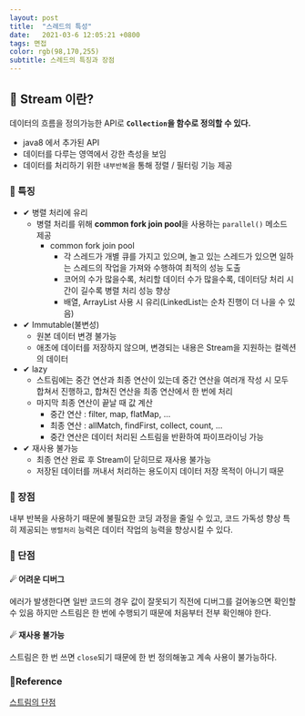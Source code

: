 ```yaml
---
layout: post 
title:  "스레드의 특성"
date:   2021-03-6 12:05:21 +0800 
tags: 면접
color: rgb(98,170,255)
subtitle: 스레드의 특징과 장점
--- 
```


## 🚀 Stream 이란?

 데이터의 흐름을 정의가능한 API로 **`Collection`을 함수로 정의할 수 있다.**
- java8 에서 추가된 API
- 데이터를 다루는 영역에서 강한 측성을 보임
- 데이터를 처리하기 위한 `내부반복`을 통해 정렬 / 필터링 기능 제공

### 🌠 특징

- ✔ 병렬 처리에 유리
  - 병렬 처리를 위해 **common fork join pool**을 사용하는 `parallel()` 메소드 제공
    - common fork join pool
      - 각 스레드가 개별 큐를 가지고 있으며, 놀고 있는 스레드가 있으면 일하는 스레드의 작업을 가져와 수행하여 최적의 성능 도출
      - 코어의 수가 많을수록, 처리할 데이터 수가 많을수록, 데이터당 처리 시간이 길수록 병렬 처리 성능 향상
      - 배열, ArrayList 사용 시 유리(LinkedList는 순차 진행이 더 나을 수 있음)
- ✔  Immutable(불변성)
  - 원본 데이터 변경 불가능
  - 애초에 데이터를 저장하지 않으며, 변경되는 내용은 Stream을 지원하는 컬렉션의 데이터
- ✔  lazy
  - 스트림에는 중간 연산과 최종 연산이 있는데 중간 연산을 여러개 작성 시 모두 합쳐서 진행하고, 합쳐진 연산을 최종 연산에서 한 번에 처리
  - 마지막 최종 연산이 끝날 때 값 계산
    - 중간 연산 : filter, map, flatMap, ...
    - 최종 연산 : allMatch, findFirst, collect, count, ...
    - 중간 연산은 데이터 처리된 스트림을 반환하여 파이프라이닝 가능
- ✔  재사용 불가능
  - 최종 연산 완료 후 Stream이 닫히므로 재사용 불가능
  - 저장된 데이터를 꺼내서 처리하는 용도이지 데이터 저장 목적이 아니기 때문

### 🌠 장점
내부 반복을 사용하기 때문에 불필요한 코딩 과정을 줄일 수 있고, 코드 가독성 향상
특히 제공되는 `병렬처리` 능력은 데이터 작업의 능력을 향상시킬 수 있다. 

### 🌠 단점

#### ☄ 어려운 디버그

에러가 발생한다면 일반 코드의 경우 값이 잘못되기 직전에 디버그를 걸어놓으면 확인할 수 있음 
하지만 스트림은 한 번에 수행되기 때문에 처음부터 전부 확인해야 한다.

#### ☄ 재사용 불가능

스트림은 한 번 쓰면 `close`되기 때문에 한 번 정의해놓고 계속 사용이 불가능하다.

### 🧾Reference
[스트림의 단점](https://chanqun.tistory.com/349)